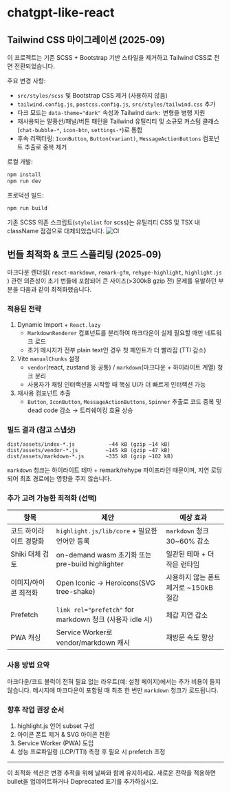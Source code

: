# chatgpt-like-react

## Tailwind CSS 마이그레이션 (2025-09)

이 프로젝트는 기존 SCSS + Bootstrap 기반 스타일을 제거하고 Tailwind CSS로 전면 전환되었습니다.

주요 변경 사항:
- `src/styles/scss` 및 Bootstrap CSS 제거 (사용하지 않음)
- `tailwind.config.js`, `postcss.config.js`, `src/styles/tailwind.css` 추가
- 다크 모드는 `data-theme="dark"` 속성과 Tailwind `dark:` 변형을 병행 지원
- 재사용되는 말풍선/패널/버튼 패턴을 Tailwind 유틸리티 및 소규모 커스텀 클래스(`chat-bubble-*`, `icon-btn`, `settings-*`)로 통합
- 후속 리팩터링: `IconButton`, `Button(variant)`, `MessageActionButtons` 컴포넌트 추출로 중복 제거

로컬 개발:
```bash
npm install
npm run dev
```

프로덕션 빌드:
```bash
npm run build
```

기존 SCSS 의존 스크립트(`stylelint` for scss)는 유틸리티 CSS 및 TSX 내 className 점검으로 대체되었습니다.
![CI](../../workflows/CI/badge.svg)

## 번들 최적화 & 코드 스플리팅 (2025-09)

마크다운 렌더링( `react-markdown`, `remark-gfm`, `rehype-highlight`, `highlight.js` ) 관련 의존성이 초기 번들에 포함되어 큰 사이즈(>300kB gzip 전) 문제를 유발하던 부분을 다음과 같이 최적화했습니다.

### 적용된 전략
1. Dynamic Import + `React.lazy`
	- `MarkdownRenderer` 컴포넌트를 분리하여 마크다운이 실제 필요할 때만 네트워크 로드
	- 초기 메시지가 전부 plain text인 경우 첫 페인트가 더 빨라짐 (TTI 감소)
2. Vite `manualChunks` 설정
	- `vendor`(react, zustand 등 공통) / `markdown`(마크다운 + 하이라이트 계열) 청크 분리
	- 사용자가 채팅 인터랙션을 시작할 때 핵심 UI가 더 빠르게 인터랙션 가능
3. 재사용 컴포넌트 추출
	- `Button`, `IconButton`, `MessageActionButtons`, `Spinner` 추출로 코드 중복 및 dead code 감소 → 트리쉐이킹 효율 상승

### 빌드 결과 (참고 스냅샷)
```
dist/assets/index-*.js           ~44 kB (gzip ~14 kB)
dist/assets/vendor-*.js         ~145 kB (gzip ~47 kB)
dist/assets/markdown-*.js       ~335 kB (gzip ~102 kB)
```
`markdown` 청크는 하이라이트 테마 + remark/rehype 파이프라인 때문이며, 지연 로딩되어 최초 경로에는 영향을 주지 않습니다.

### 추가 고려 가능한 최적화 (선택)
| 항목 | 제안 | 예상 효과 |
|------|------|-----------|
| 코드 하이라이트 경량화 | `highlight.js/lib/core` + 필요한 언어만 등록 | `markdown` 청크 30~60% 감소 |
| Shiki 대체 검토 | on-demand wasm 초기화 또는 pre-build highlighter | 일관된 테마 + 더 작은 런타임 |
| 이미지/아이콘 최적화 | Open Iconic → Heroicons(SVG tree-shake) | 사용하지 않는 폰트 제거로 ~150kB 절감 |
| Prefetch | `link rel="prefetch"` for markdown 청크 (사용자 idle 시) | 체감 지연 감소 |
| PWA 캐싱 | Service Worker로 vendor/markdown 캐시 | 재방문 속도 향상 |

### 사용 방법 요약
마크다운/코드 블럭이 전혀 필요 없는 라우트(예: 설정 페이지)에서는 추가 비용이 들지 않습니다. 메시지에 마크다운이 포함될 때 최초 한 번만 `markdown` 청크가 로드됩니다.

### 향후 작업 권장 순서
1. highlight.js 언어 subset 구성
2. 아이콘 폰트 제거 & SVG 아이콘 전환
3. Service Worker (PWA) 도입
4. 성능 프로파일링 (LCP/TTI) 측정 후 필요 시 prefetch 조정

---
이 최적화 섹션은 변경 추적을 위해 날짜와 함께 유지하세요. 새로운 전략을 적용하면 bullet을 업데이트하거나 Deprecated 표기를 추가하십시오.
